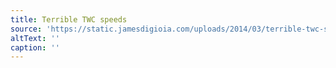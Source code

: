 ```yaml
---
title: Terrible TWC speeds
source: 'https://static.jamesdigioia.com/uploads/2014/03/terrible-twc-speeds.png'
altText: ''
caption: ''
---
```


